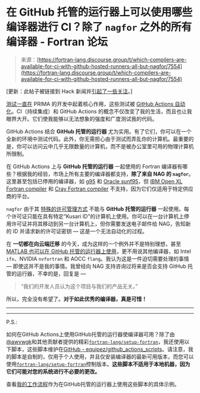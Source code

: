 <!--yml

分类：未分类

日期：2024-05-27 14:51:58

-->

# 在 GitHub 托管的运行器上可以使用哪些编译器进行 CI？除了 `nagfor` 之外的所有编译器 - Fortran 论坛

> 来源：[https://fortran-lang.discourse.group/t/which-compilers-are-available-for-ci-with-github-hosted-runners-all-but-nagfor/7554](https://fortran-lang.discourse.group/t/which-compilers-are-available-for-ci-with-github-hosted-runners-all-but-nagfor/7554)

[更新：此帖子被链接到 Hack 新闻并[引起了一些关注](https://news.ycombinator.com/item?id=39656405)。]

[测试一直在](https://github.com/orgs/libprima/discussions/39) PRIMA 的开发中起着核心作用，这些测试被 [GitHub Actions 自动化](https://github.com/libprima/prima?tab=readme-ov-file#how)。CI（持续集成）和 GitHub Actions 的概念不仅改变了我的生活，而且也让我眼界大开。它们使我能够以无法想象的强度和广度测试我的代码。

GitHub Actions 结合 **GitHub 托管的运行器** 尤为实用。有了它们，你可以在一个全新的环境中测试代码。此外，你无需担心由于测试而弄乱你的计算机。最重要的是，你可以访问云中几乎无限数量的计算机，而不是被办公室里可用的物理计算机所限制。

在 GitHub Actions 上与 **GitHub 托管的运行器** 一起使用的 Fortran 编译器有哪些？根据我的经验，市场上所有主要的编译器都支持，**除了来自 NAG 的 `nagfor`**。这里甚至包括已停用的编译器，如 [g95](https://en.wikipedia.org/wiki/G95) 和 [Oracle sunf95](https://www.oracle.com/tools/developerstudio/downloads/developer-studio-jsp.html)，但 [IBM Open XL Fortran compiler](https://www.ibm.com/products/open-xl-fortran-aix-compiler-power) 和 [Cray Fortran compiler](https://cpe.ext.hpe.com/docs/cce/) 不支持，因为它们仅适用于特定供应商的平台。

`nagfor` 由于其 [特殊的许可管理方式](https://support.nag.com/content/kusari-frequently-asked-questions) 不能与 **GitHub 托管的运行器** 一起使用。每个许可证只能在具有特定“Kusari ID”的计算机上使用。你可以在一台计算机上停用许可证并将其移动到另一台计算机上，但你需要发送电子邮件给 NAG，告知新的 ID 并请求新的许可证密钥 — 这是一个无法自动化的过程。

在 **一切都在向云端迁移** 的今天，成为这样的一个例外并不是特别理想，甚至 [MATLAB 也可以在 GitHub 托管的运行器上使用](https://github.com/matlab-actions/setup-matlab)，更不用说其他编译器，如 Intel `ifx`、NVIDIA `nvfortran` 和 AOCC `flang`。我认为这是一件迫切需要处理的事情 — 即使这并不是我的事情。我曾经向 NAG 支持咨询过将来是否会支持 GitHub 托管的运行器，不幸的是，回复是 —

> “我们的开发人员认为这个项目与我们的产品无关。”

所以，完全没有希望了。**对于如此优秀的编译器，真是可惜！**

* * *

* * *

P.S.:

如何在GitHub Actions上使用GitHub托管的运行器使编译器可用？除了由[@awvwgk](https://github.com/fortran-lang/setup-fortran)和其他贡献者提供的精彩[`fortran-lang/setup-fortran`](https://github.com/fortran-lang/setup-fortran)，我还使用以下脚本，这些脚本维护在[GitHub - equipez/github_actions_scripts](https://github.com/equipez/github_actions_scripts)。请注意，我的脚本是自制的，仅用于个人使用，并且仅安装编译器的最新可用版本，而您可以使用[`fortran-lang/setup-fortran`](https://github.com/fortran-lang/setup-fortran)控制版本。**这些脚本不适用于本地机器，因为它们可能对您的系统进行不必要的更改。**

查看[我的工作流程](https://github.com/libprima/prima/blob/ec42cb0c49e1425d4fe5838dcc20c2d3891308c9/.github/workflows/lint_hosted.yml#L89-L114)作为在GitHub托管的运行器上使用这些脚本的具体示例。
